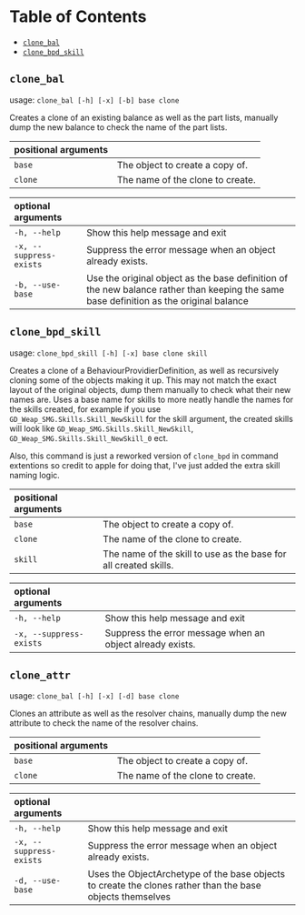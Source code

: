 # Table of Contents
- [`clone_bal`](#clone_bal)
- [`clone_bpd_skill`](#clone_bpd_skill)

## `clone_bal`
usage: `clone_bal [-h] [-x] [-b] base clone`

Creates a clone of an existing balance as well as the part lists, manually dump the new balance to check the name of the part lists.

| positional arguments | |
|:---|:---|
| `base`  | The object to create a copy of. |
| `clone` | The name of the clone to create. |

| optional arguments | |
|:---|:---|
| `-h, --help` | Show this help message and exit |
| `-x, --suppress-exists` | Suppress the error message when an object already exists. |
| `-b, --use-base` | Use the original object as the base definition of the new balance rather than keeping the same base definition as the original balance |

## `clone_bpd_skill`
usage: `clone_bpd_skill [-h] [-x] base clone skill`

Creates a clone of a BehaviourProvidierDefinition, as well as recursively cloning some of the
objects making it up. This may not match the exact layout of the original objects, dump them
manually to check what their new names are. Uses a base name for skills to more neatly handle the names for the skills created, for example if you use `GD_Weap_SMG.Skills.Skill_NewSkill` for the skill argument, the created skills will look like `GD_Weap_SMG.Skills.Skill_NewSkill`, `GD_Weap_SMG.Skills.Skill_NewSkill_0` ect.

Also, this command is just a reworked version of `clone_bpd` in command extentions so credit to apple for doing that, I've just added the extra skill naming logic.

| positional arguments | |
|:---|:---|
| `base`  | The object to create a copy of. |
| `clone` | The name of the clone to create. |
| `skill` | The name of the skill to use as the base for all created skills. |

| optional arguments | |
|:---|:---|
| `-h, --help` | Show this help message and exit |
| `-x, --suppress-exists` | Suppress the error message when an object already exists. |

## `clone_attr`
usage: `clone_bal [-h] [-x] [-d] base clone`

Clones an attribute as well as the resolver chains, manually dump the new attribute to check the name of the resolver chains.

| positional arguments | |
|:---|:---|
| `base`  | The object to create a copy of. |
| `clone` | The name of the clone to create. |

| optional arguments | |
|:---|:---|
| `-h, --help` | Show this help message and exit |
| `-x, --suppress-exists` | Suppress the error message when an object already exists. |
| `-d, --use-base` | Uses the ObjectArchetype of the base objects to create the clones rather than the base objects themselves |